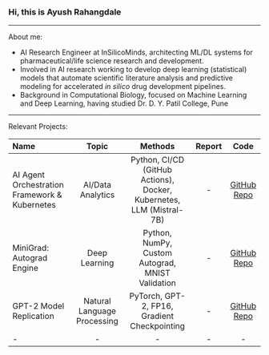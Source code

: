 ### Hi, this is Ayush Rahangdale  
---
About me:
- AI Research Engineer at InSilicoMinds, architecting ML/DL systems for pharmaceutical/life science research and development.
- Involved in AI research working to develop deep learning (statistical) models that automate scientific literature analysis and predictive modeling for accelerated *in silico* drug development pipelines.
- Background in Computational Biology, focused on Machine Learning and Deep Learning, having studied Dr. D. Y. Patil College, Pune

---

Relevant Projects:

| Name | Topic  | Methods | Report | Code |
|:--------------|:---------------:|:---------------:|:---------------:|:--------------:|
| AI Agent Orchestration Framework & Kubernetes | AI/Data Analytics | Python, CI/CD (GitHub Actions), Docker, Kubernetes, LLM (Mistral-7B) | - | [GitHub Repo](https://github.com/ayush-1610/mximoph-knowledge-ai) |
| MiniGrad: Autograd Engine | Deep Learning | Python, NumPy, Custom Autograd, MNIST Validation | - | [GitHub Repo](https://github.com/ayush-1610/micrograd) |
| GPT-2 Model Replication | Natural Language Processing | PyTorch, GPT-2, FP16, Gradient Checkpointing | - | [GitHub Repo](https://github.com/ayush-1610/gpt-2_model_replication) |
| - | - | - | - | - |
